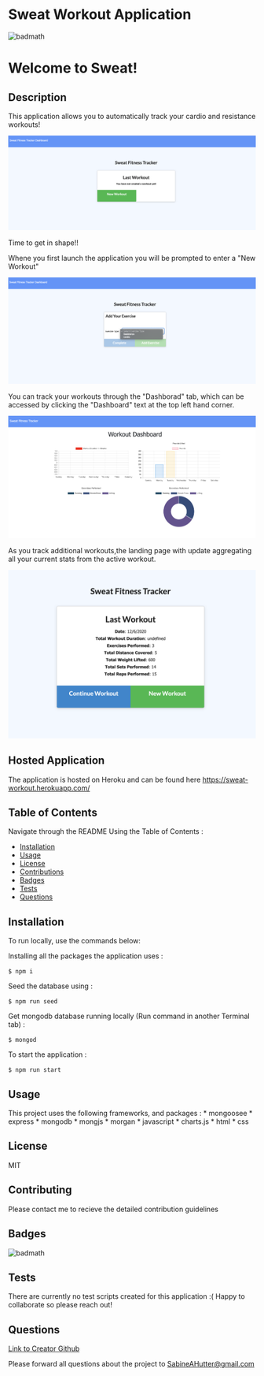# Sweat Workout Application
  ![badmath](https://img.shields.io/badge/license-MIT-green)

  # Welcome to Sweat!  

  ## Description
   This application allows you to automatically track your cardio and resistance workouts!

   ![Application Entry](https://github.com/sabinehutter/Sweat-Workout-Tracker/blob/main/public/images/Sweat-Landing.png)
   
   Time to get in shape!!

   Whene you first launch the application you will be prompted to enter a "New Workout"
   
   ![New Workout](https://github.com/sabinehutter/Sweat-Workout-Tracker/blob/main/public/images/Sweat-New-Exercise.png)

   You can track your workouts through the "Dashborad" tab, which can be accessed by clicking the "Dashboard" text at the top left hand corner. 
   
   ![Workout Metric Tracking](https://github.com/sabinehutter/Sweat-Workout-Tracker/blob/main/public/images/Sweat-Metrics.png)

   As you track additional workouts,the landing page with update aggregating all your current stats from the active workout.

   ![Workout Summary](https://github.com/sabinehutter/Sweat-Workout-Tracker/blob/main/public/images/Sweat-Workout-Summary.png)
    
  ## Hosted Application
  
   The application is hosted on Heroku and can be found here https://sweat-workout.herokuapp.com/
    
  ## Table of Contents
  Navigate through the README Using the Table of Contents : 

  * [Installation](#installation)
  * [Usage](#usage)
  * [License](#license)
  * [Contributions](#contributing)
  * [Badges](#badges)
  * [Tests](#tests)
  * [Questions](#questions)

  ## Installation
  To run locally, use the commands below:
  
  Installing all the packages the application uses :

    $ npm i
    
  Seed the database using : 
  
    $ npm run seed
    
  Get mongodb database running locally (Run command in another Terminal tab) : 
  
    $ mongod
    
  To start the application :
  
    $ npm run start

  ## Usage
  This project uses the following frameworks, and packages : 
    * mongoosee
    * express
    * mongodb
    * mongjs
    * morgan
    * javascript
    * charts.js
    * html
    * css 

  ## License
  MIT

  ## Contributing
  Please contact me to recieve the detailed contribution guidelines

  ## Badges
  ![badmath](https://img.shields.io/badge/license-MIT-green)
  

  ## Tests
  There are currently no test scripts created for this application :( Happy to collaborate so please reach out!
  
  ## Questions
  [Link to Creator Github](https://github.com/sabinehutter)

  Please forward all questions about the project to [SabineAHutter@gmail.com](SabineAHutter@gmail.com)
  
